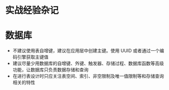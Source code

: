 # 实战经验杂记



# 数据库

- 不建议使用表自增键，建议在应用层中创建主键。使用 UUID 或者通过一个编码引擎获取主键值
- 建议尽量少用数据库的自增键、外键、触发器、存储过程、数据库函数等高级功能，让数据库只负责数据存储和查询
- 在进行表设计时只应关注表空间、索引、非空限制及唯一值限制等和存储查询相关的特性

 

